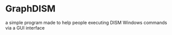 # GraphDISM
a simple program made to help people executing DISM Windows commands via a GUI interface
